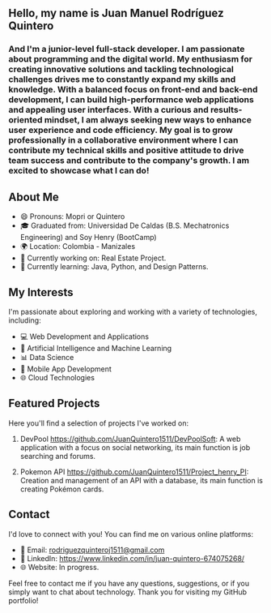 ## Hello, my name is Juan Manuel Rodríguez Quintero

### And I'm a junior-level full-stack developer. I am passionate about programming and the digital world. My enthusiasm for creating innovative solutions and tackling technological challenges drives me to constantly expand my skills and knowledge. With a balanced focus on front-end and back-end development, I can build high-performance web applications and appealing user interfaces. With a curious and results-oriented mindset, I am always seeking new ways to enhance user experience and code efficiency. My goal is to grow professionally in a collaborative environment where I can contribute my technical skills and positive attitude to drive team success and contribute to the company's growth. I am excited to showcase what I can do!

## About Me

- 😄 Pronouns: Mopri or Quintero
- 🎓 Graduated from: Universidad De Caldas (B.S. Mechatronics Engineering) and Soy Henry (BootCamp)
- 🌍 Location: Colombia - Manizales
- 💼 Currently working on: Real Estate Project.
- 🌱 Currently learning: Java, Python, and Design Patterns.

## My Interests

I'm passionate about exploring and working with a variety of technologies, including:

- 💻 Web Development and Applications
- 🤖 Artificial Intelligence and Machine Learning
- 📊 Data Science
- 📱 Mobile App Development
- 🌐 Cloud Technologies

## Featured Projects

Here you'll find a selection of projects I've worked on:

1. DevPool https://github.com/JuanQuintero1511/DevPoolSoft: A web application with a focus on social networking, its main function is job searching and forums.

2. Pokemon API https://github.com/JuanQuintero1511/Project_henry_PI: Creation and management of an API with a database, its main function is creating Pokémon cards.

## Contact

I'd love to connect with you! You can find me on various online platforms:

- 📧 Email: rodriguezquinteroj1511@gmail.com
- 💼 LinkedIn: https://www.linkedin.com/in/juan-quintero-674075268/
- 🌐 Website: In progress.

Feel free to contact me if you have any questions, suggestions, or if you simply want to chat about technology. Thank you for visiting my GitHub portfolio!
